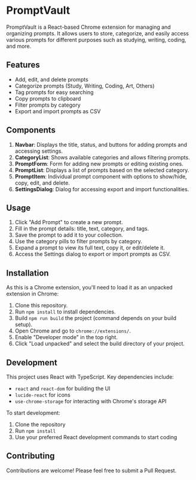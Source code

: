 # PromptVault

PromptVault is a React-based Chrome extension for managing and organizing prompts. It allows users to store, categorize, and easily access various prompts for different purposes such as studying, writing, coding, and more.

## Features

- Add, edit, and delete prompts
- Categorize prompts (Study, Writing, Coding, Art, Others)
- Tag prompts for easy searching
- Copy prompts to clipboard
- Filter prompts by category
- Export and import prompts as CSV

## Components

1. **Navbar**: Displays the title, status, and buttons for adding prompts and accessing settings.
2. **CategoryList**: Shows available categories and allows filtering prompts.
3. **PromptForm**: Form for adding new prompts or editing existing ones.
4. **PromptList**: Displays a list of prompts based on the selected category.
5. **PromptItem**: Individual prompt component with options to show/hide, copy, edit, and delete.
6. **SettingsDialog**: Dialog for accessing export and import functionalities.

## Usage

1. Click "Add Prompt" to create a new prompt.
2. Fill in the prompt details: title, text, category, and tags.
3. Save the prompt to add it to your collection.
4. Use the category pills to filter prompts by category.
5. Expand a prompt to view its full text, copy it, or edit/delete it.
6. Access the Settings dialog to export or import prompts as CSV.

## Installation

As this is a Chrome extension, you'll need to load it as an unpacked extension in Chrome:

1. Clone this repository.
2. Run `npm install` to install dependencies.
3. Build `npm run build` the project (command depends on your build setup).
4. Open Chrome and go to `chrome://extensions/`.
5. Enable "Developer mode" in the top right.
6. Click "Load unpacked" and select the build directory of your project.

## Development

This project uses React with TypeScript. Key dependencies include:

- `react` and `react-dom` for building the UI
- `lucide-react` for icons
- `use-chrome-storage` for interacting with Chrome's storage API

To start development:

1. Clone the repository
2. Run `npm install`
3. Use your preferred React development commands to start coding

## Contributing

Contributions are welcome! Please feel free to submit a Pull Request.
